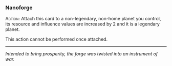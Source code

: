 ### **Nanoforge**

<span style="font-variant:small-caps;">Action</span>: Attach this card to a non-legendary, non-home planet you control, its resource and influence values are increased by 2 and it is a legendary planet.

This action cannot be performed once attached.

---

*Intended to bring prosperity, the forge was twisted into an instrument of war.*
